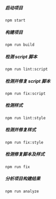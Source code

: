 ##### 启动项目

```
npm start
```

##### 构建项目

```
npm run build
```

##### 检测 script 脚本

```
npm run lint:script
```

##### 检测并修复 script 脚本

```
npm run fix:script
```

##### 检测样式

```
npm run lint:style
```

##### 检测并修复样式

```
npm run fix:style
```

##### 检测修复脚本及样式

```
npm run fix
```

##### 分析项目构建结果

```
npm run analyze
```
